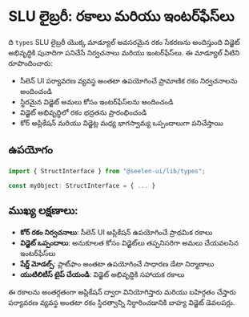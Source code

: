 # **SLU లైబ్రరీ: రకాలు మరియు ఇంటర్‌ఫేస్‌లు**

ది `types` SLU లైబ్రరీ యొక్క మాడ్యూల్ అవసరమైన రకం సేకరణను అందిస్తుంది విడ్జెట్ అభివృద్ధికి పునాదిగా పనిచేసే
నిర్వచనాలు మరియు ఇంటర్‌ఫేస్‌లు. ఈ మాడ్యూల్ వీటిని రూపొందించారు:

- సీలెన్ UI పర్యావరణ వ్యవస్థ అంతటా ఉపయోగించే ప్రామాణిక రకం నిర్వచనాలను అందించండి
- స్థిరమైన విడ్జెట్ అమలు కోసం ఇంటర్‌ఫేస్‌లను అందించండి
- విడ్జెట్ అభివృద్ధిలో రకం భద్రతను ప్రారంభించండి
- కోర్ అప్లికేషన్ మరియు విడ్జెట్ల మధ్య భాగస్వామ్య ఒప్పందాలుగా పనిచేస్తాయి

## **ఉపయోగం**

```ts
import { StructInterface } from "@seelen-ui/lib/types";

const myObject: StructInterface = { ... }
```

## **ముఖ్య లక్షణాలు:**

- **కోర్ రకం నిర్వచనాలు**: సీలెన్ UI అప్లికేషన్ ఉపయోగించే ప్రాథమిక రకాలు
- **విడ్జెట్ ఒప్పందాలు**: అనుకూలత కోసం విడ్జెట్‌లు తప్పనిసరిగా అమలు చేయవలసిన ఇంటర్‌ఫేస్‌లు
- **షేర్డ్ మోడల్స్**: ప్లాట్‌ఫాం అంతటా ఉపయోగించే సాధారణ డేటా నిర్మాణాలు
- **యుటిలిటీస్ టైప్ చేయండి**: విడ్జెట్ అభివృద్ధికి సహాయక రకాలు

ఈ రకాలను అంతర్గతంగా అప్లికేషన్ ద్వారా వినియోగిస్తారు మరియు బహిర్గతం చేస్తారు పర్యావరణ వ్యవస్థ అంతటా రకం
స్థిరత్వాన్ని నిర్ధారించడానికి బాహ్య విడ్జెట్ డెవలపర్లు.
